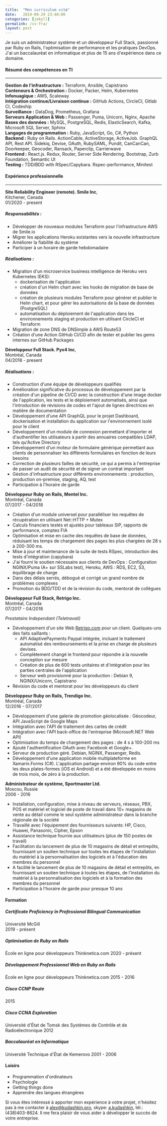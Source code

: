 ```yaml
---
title:  "Mon curriculum vitæ"
date:   2019-09-29 23:40:00
categories: [jekyll]
permalink: /cv-fra/
layout: post
---
```

Je suis un administrateur système et un développeur Full Stack, passionné par Ruby on Rails, l'optimisation de performance et les pratiques DevOps. J'ai un baccalauréat en informatique et plus de 15 ans d'expérience dans ce domaine.

#### **Résumé des compétences en TI**
---
**Gestion de l'infrastructure :** Terraform, Ansible, Capistrano  
**Conteneurs & Orchestration :** Docker, Packer, Helm, Kubernetes  
**Infonuagique :** AWS, Scaleway  
**Intégration continue/Livraison continue :** GitHub Actions, CircleCI, Gitlab CI, Codeship  
**Surveillance :** DataDog, Prometheus, Grafana  
**Serveurs Application & Web :** Passenger, Puma, Unicorn, Nginx, Apache  
**Bases des données :** MySQL, PostgreSQL, Redis, ElasticSearch, Kafka, Microsoft SQL Server, Sphinx  
**Langages de programmation :** Ruby, JavaScript, Go, C#, Python  
**Backend :** Ruby on Rails. ActionCable, ActiveStorage, ActiveJob. GraphQL API, Rest API. Sidekiq, Devise, OAuth,
RubySAML, Pundit, CanCanCan, Doorkeeper, Geocoder, Ransack, Paperclip, Carrierwave  
**Frontend :** React.js. Redux, Router, Server Side Rendering. Bootstrap, Zurb Foundation, Semantic UI  
**Testing :** TDD/BDD with RSpec/Capybara. Rspec-performance, Minitest  

#### **Expérience professionnelle**  
---
**Site Reliability Engineer (remote). Smile Inc**,  
Kitchener, Canada  
01/2020 - present

##### Responsabilités :
* Développer de nouveaux modules Terraform pour l'infrastructure AWS de Smile.io
* Migrer les applications Heroku existantes vers la nouvelle infrastructure
* Améliorer la fiabilité du système
* Participer à un horaire de garde hebdomadaire

##### Réalisations :
* Migration d'un microservice business intelligence de Heroku vers Kubernetes (EKS):
  * dockerisation de l'application
  * création d'un Helm chart avec les hooks de migration de base de données
  * création de plusieurs modules Terraform pour générer et publier le Helm chart, et pour gérer les autorisations de la base de données (PostgreSQL)
  * automatisation du déploiement de l'application dans les environnements staging et production en utilisant CircleCI et Terraform
* Migration de zone DNS de DNSimple à AWS Route53
* Création d'une Action GitHub CI/CD afin de tester et publier les gems internes sur GitHub Packages


**Développeur Full Stack. Pyx4 Inc**,  
Montréal, Canada  
04/2018 - present

##### Réalisations :

* Construction d'une équipe de développeurs qualifiés
* Amélioration significative du processus de développement par la création d'un pipeline de CI/CD avec
  la construction d'une image docker de l'application, les tests et le déploiement automatisés, ainsi que
  l'introduction de révisions de codes et l'ajout de lignes directrices en matière de documentation
* Développement d'une API GraphQL pour le projet Dashboard, dockerisation et installation du
  application sur l'environnement isolé pour le client
* Développement d'un module de connexion permettant d'importer et d'authentifier les utilisateurs à partir des annuaires compatibles LDAP, tels qu'Active Directory
* Développement d'un moteur de formulaire générique permettant aux clients de personnaliser les différents formulaires en fonction de leurs besoins
* Correction de plusieurs failles de sécurité, ce qui a permis à l'entreprise de passer un audit de sécurité et de signer un contrat important
* Géstion d'infrastructure pour différents environnements : production, production on-premise, staging, AQ, test
* Participation à l'horaire de garde


**Développeur Ruby on Rails, Mentel Inc.**  
Montréal, Canada  
07/2017 - 04/2018

* Création d'un module universel pour paralléliser les requêtes de récupération en utilisant Net::HTTP + Mutex
* Calculs financiers testés et ajustés pour tableaux SIP, rapports de performance, comptes FIA
* Optimisation et mise en cache des requêtes de base de données, réduisant les temps de chargement des pages les plus chargées de 28 s à 200-300 ms.
* Mise à jour et maintenance de la suite de tests RSpec, introduction des tests d'intégration (capybara)
* J'ai fourni le soutien nécessaire aux clients de DevOps : Configuration NGINX/Puma (A+ sur SSLabs test), Heroku, AWS : RDS, EC2, S3, équilibrage de charge
* Dans des délais serrés, débogué et corrigé un grand nombre de problèmes complexes
* Promotion du BDD/TDD et de la révision du code, mentorat de collègues

**Développeur Full Stack, Retrigo Inc.**  
Montréal, Canada  
07/2017 - 04/2018

_Prestataire Independant (Teletravail)_

* Développement d'un site Web [Retrigo.com](https://retrigo.com) pour un client. Quelques-uns des faits saillants :
  * API AdaptivePayments Paypal intégrée, incluant le traitement automatisé des remboursements et la prise en charge de plusieurs devises.
  * Complètement changé le frontend pour répondre à la nouvelle conception sur mesure
  * Création de plus de 600 tests unitaires et d'intégration pour les parties centrales de l'application
  * Serveur web provisionné pour la production : Debian 9, NGINX/Unicorn, Capistrano
* Révision du code et mentorat pour les développeurs du client

**Développeur Ruby on Rails, Trendigo Inc.**  
Montréal, Canada  
12/2016 - 07/2017

* Développement d'une galerie de promotion géolocalisée : Géocodeur, API JavaScript de Google Maps
* Intégration avec l'API de traitement des cartes de crédit
* Intégration avec l'API back-office de l'entreprise (Microsoft.NET Web API)
* Optimisation du temps de chargement des pages : de 4 s à 100-200 ms
* Ajouté l'authentification OAuth avec Facebook et Google+.
* Serveur de production géré. Debian, NGINX, Passenger, Redis.
* Développement d'une application mobile multiplateforme en Xamarin.Forms (C#). L'application partage environ 90% du code entre les deux plates-formes (iOS et Android) et a été développée en moins de trois mois, de zéro à la production.

**Administrateur de système, Sportmaster Ltd.**  
Moscou, Russie  
2006 - 2016

* Installation, configuration, mise à niveau de serveurs, réseaux, PBX, POS et
  matériel et logiciel de poste de travail dans 10+ magasins de vente au détail comme le seul système
  administrateur dans la branche régionale de la société
* Travaillé avec l'équipement des fournisseurs suivants: HP, Cisco, Huawei, Panasonic, Cipher, Epson
* Assistance technique fournie aux utilisateurs (plus de 150 postes de travail)
* Facilitation du lancement de plus de 10 magasins de détail et entrepôts, fournissant un soutien technique sur toutes les étapes de l'installation du matériel à la personnalisation des logiciels et à l'éducation des membres du personnel
* A facilité le lancement de plus de 10 magasins de détail et entrepôts, en fournissant un soutien technique à toutes les étapes, de l'installation du matériel à la personnalisation des logiciels et à la formation des membres du personnel
* Participation à l'horaire de garde pour presque 10 ans

#### **Formation**

##### Certificate Proficiency in Professional Bilingual Communication
Université McGill  
2019 - présent

##### Optimisation de Ruby on Rails
École en ligne pour développeurs Thinknetica.com
2020 - présent

##### Développement Professionnel Web en Ruby on Rails
École en ligne pour développeurs Thinknetica.com
2015 - 2016

##### Cisco CCNP Route
2015

##### Cisco CCNA Exploration
Université d'État de Tomsk des Systèmes de Contrôle et de Radioélectronique
2012

##### Baccalauréat en Informatique
Université Technique d'État de Kemerovo
2001 - 2006

#### **Loisirs**
* Programmation d'ordinateurs
* Psychologie
* Getting things done
* Apprendre des langues étrangères

Si vous êtes intéressé à apporter mon expérience à votre projet, n'hésitez pas à me contacter à [alex@kudashkin.pro](mailto:alex@kudashkin.pro), skype: [a.kudashkin](skype:a.kudashkin?call), tél.: (438)403-8624. Il me fera plaisir de vous aider à développer le succès de votre entreprise.
